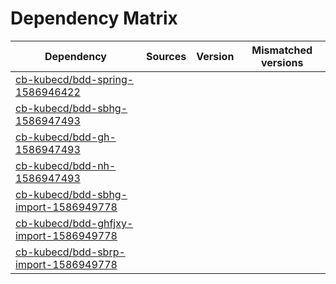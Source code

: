 # Dependency Matrix

Dependency | Sources | Version | Mismatched versions
---------- | ------- | ------- | -------------------
[cb-kubecd/bdd-spring-1586946422](https://github.com/cb-kubecd/bdd-spring-1586946422.git) |  | []() | 
[cb-kubecd/bdd-sbhg-1586947493](https://github.com/cb-kubecd/bdd-sbhg-1586947493.git) |  | []() | 
[cb-kubecd/bdd-gh-1586947493](https://github.com/cb-kubecd/bdd-gh-1586947493.git) |  | []() | 
[cb-kubecd/bdd-nh-1586947493](https://github.com/cb-kubecd/bdd-nh-1586947493.git) |  | []() | 
[cb-kubecd/bdd-sbhg-import-1586949778](https://github.com/cb-kubecd/bdd-sbhg-import-1586949778.git) |  | []() | 
[cb-kubecd/bdd-ghfjxy-import-1586949778](https://github.com/cb-kubecd/bdd-ghfjxy-import-1586949778.git) |  | []() | 
[cb-kubecd/bdd-sbrp-import-1586949778](https://github.com/cb-kubecd/bdd-sbrp-import-1586949778.git) |  | []() | 
